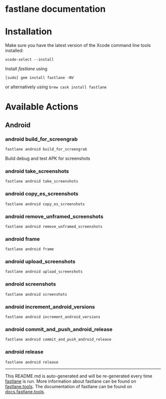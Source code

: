 fastlane documentation
================
# Installation

Make sure you have the latest version of the Xcode command line tools installed:

```
xcode-select --install
```

Install _fastlane_ using
```
[sudo] gem install fastlane -NV
```
or alternatively using `brew cask install fastlane`

# Available Actions
## Android
### android build_for_screengrab
```
fastlane android build_for_screengrab
```
Build debug and test APK for screenshots
### android take_screenshots
```
fastlane android take_screenshots
```

### android copy_es_screenshots
```
fastlane android copy_es_screenshots
```

### android remove_unframed_screenshots
```
fastlane android remove_unframed_screenshots
```

### android frame
```
fastlane android frame
```

### android upload_screenshots
```
fastlane android upload_screenshots
```

### android screenshots
```
fastlane android screenshots
```

### android increment_android_versions
```
fastlane android increment_android_versions
```

### android commit_and_push_android_release
```
fastlane android commit_and_push_android_release
```

### android release
```
fastlane android release
```


----

This README.md is auto-generated and will be re-generated every time [fastlane](https://fastlane.tools) is run.
More information about fastlane can be found on [fastlane.tools](https://fastlane.tools).
The documentation of fastlane can be found on [docs.fastlane.tools](https://docs.fastlane.tools).

